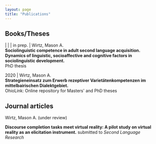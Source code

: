 ```yaml
---
layout: page
title: "Publications"
---
```


## Books/Theses

| | |
in prep. | Wirtz, Mason A. <br> **Sociolinguistic competence in adult second language acquisition. Dynamics of linguistic, socioaffective and cognitive factors in sociolinguistic development.** <br> PhD thesis

2020 | Wirtz, Mason A. <br> **Strategieneinsatz zum Erwerb rezeptiver Varietätenkompetenzen im mittelbairischen Dialektgebiet.** <br> OhioLink: Online repository for Masters' and PhD theses


## Journal articles

Wirtz, Mason A. (under review)

**Discourse completion tasks meet virtual reality: A pilot study on virtual reality as an elicitation instrument.**
submitted to *Second Language Research*


